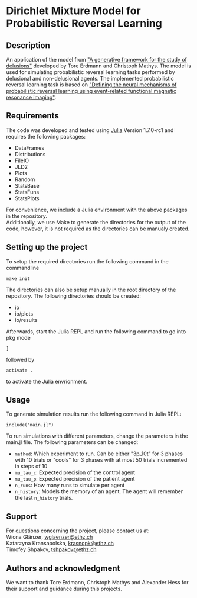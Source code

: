 # Dirichlet Mixture Model for Probabilistic Reversal Learning
## Description
An application of the model from ["A generative framework for the study of delusions"](https://www.sciencedirect.com/science/article/pii/S0920996420306277) developed by Tore Erdmann and Christoph Mathys. The model is used for simulating probabilistic reversal learning tasks performed by delusional and non-delusional agents. The implemented probabilistic reversal learning task is based on ["Defining the neural mechanisms of probabilistic reversal learning using event-related functional magnetic resonance imaging"](https://pubmed.ncbi.nlm.nih.gov/12040063/).

## Requirements
The code was developed and tested using [Julia](https://julialang.org/) Version 1.7.0-rc1 and requires the following packages:
* DataFrames
* Distributions
* FileIO
* JLD2
* Plots
* Random
* StatsBase
* StatsFuns
* StatsPlots

For convenience, we include a Julia environment with the above packages in the repository. \
Additionally, we use Make to generate the directories for the output of the code, however, it is not required as the directories can be manualy created.

## Setting up the project
To setup the required directories run the following command in the commandline
```
make init
```
The directories can also be setup manually in the root directory of the repository. The following directories should be created:
* io
* io/plots
* io/results

Afterwards, start the Julia REPL and run the following command to go into pkg mode
```
]
```
followed by
```
activate .
```
to activate the Julia envrionment.

## Usage
To generate simulation results run the following command in Julia REPL:
```
include("main.jl")
```
To run simulations with different parameters, change the parameters in the main.jl file. The following parameters can be changed:
* `method`: Which experiment to run. Can be either "3p_10t" for 3 phases with 10 trials or "cools" for 3 phases with at most 50 trials incremented in steps of 10
* `mu_tau_c`: Expected precision of the control agent
* `mu_tau_p`: Expected precision of the patient agent
* `n_runs`: How many runs to simulate per agent
* `n_history`: Models the memory of an agent. The agent will remember the last `n_history` trials.

## Support
For questions concerning the project, please contact us at: \
Wiona Glänzer, wglaenzer@ethz.ch \
Katarzyna Kransapolska, krasnopk@ethz.ch \
Timofey Shpakov, tshpakov@ethz.ch

## Authors and acknowledgment
We want to thank Tore Erdmann, Christoph Mathys and Alexander Hess for their support and guidance during this projects.
